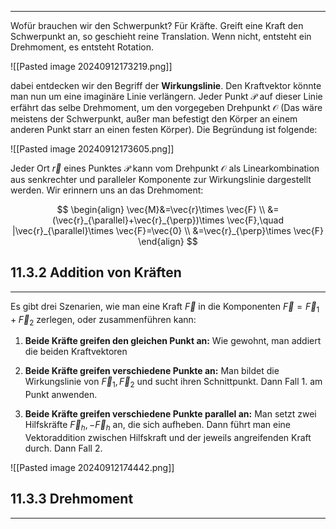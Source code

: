 ***

Wofür brauchen wir den Schwerpunkt? Für Kräfte. Greift eine Kraft den Schwerpunkt an, so geschieht reine Translation. Wenn nicht, entsteht ein Drehmoment, es entsteht Rotation.

![[Pasted image 20240912173219.png]]

dabei entdecken wir den Begriff der **Wirkungslinie**. Den Kraftvektor könnte man nun um eine imaginäre Linie verlängern. Jeder Punkt $\mathcal{P}$ auf dieser Linie erfährt das selbe Drehmoment, um den vorgegeben Drehpunkt $\mathcal{O}$ (Das wäre meistens der Schwerpunkt, außer man befestigt den Körper an einem anderen Punkt starr an einen festen Körper). Die Begründung ist folgende:

![[Pasted image 20240912173605.png]]

Jeder Ort $\vec{r}$ eines Punktes $\mathcal{P}$ kann vom Drehpunkt $\mathcal{O}$ als Linearkombination aus senkrechter und paralleler Komponente zur Wirkungslinie dargestellt werden. Wir erinnern uns an das Drehmoment:

$$
\begin{align}
\vec{M}&=\vec{r}\times \vec{F} \\
&=(\vec{r}_{\parallel}+\vec{r}_{\perp})\times \vec{F},\quad |\vec{r}_{\parallel}\times \vec{F}=\vec{0} \\
&=\vec{r}_{\perp}\times \vec{F}
\end{align}
$$


## 11.3.2 Addition von Kräften
***

Es gibt drei Szenarien, wie man eine Kraft $\vec{F}$ in die Komponenten $\vec{F}=\vec{F}_{1}+\vec{F}_{2}$ zerlegen, oder zusammenführen kann:

1. **Beide Kräfte greifen den gleichen Punkt an:** Wie gewohnt, man addiert die beiden Kraftvektoren

2. **Beide Kräfte greifen verschiedene Punkte an:** Man bildet die Wirkungslinie von $\vec{F}_{1},\vec{F}_{2}$ und sucht ihren Schnittpunkt. Dann Fall 1. am Punkt anwenden.

3. **Beide Kräfte greifen verschiedene Punkte parallel an:** Man setzt zwei Hilfskräfte $\vec{F}_{h},-\vec{F}_{h}$ an, die sich aufheben. Dann führt man eine Vektoraddition zwischen Hilfskraft und der jeweils angreifenden Kraft durch. Dann Fall 2.

![[Pasted image 20240912174442.png]]


## 11.3.3 Drehmoment
***

